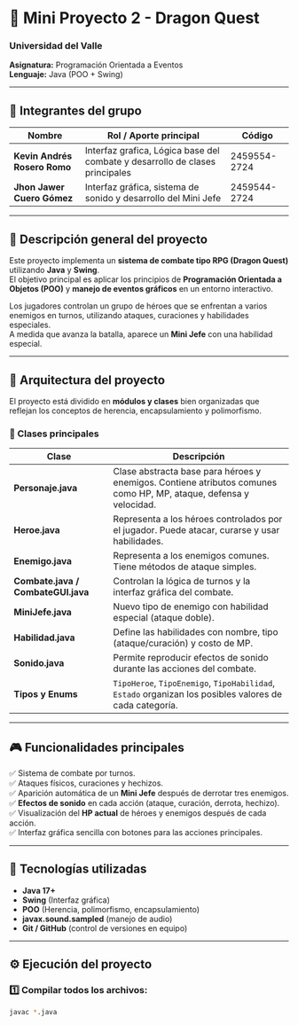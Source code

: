 # 🐉 Mini Proyecto 2 - Dragon Quest  
### Universidad del Valle  
**Asignatura:** Programación Orientada a Eventos  
**Lenguaje:** Java (POO + Swing)  

---

## 👥 Integrantes del grupo
| Nombre                         | Rol / Aporte principal                                   | Código       |
|--------------------------------|----------------------------------------------------------|--------------|
| **Kevin Andrés Rosero Romo**   | Interfaz grafica, Lógica base del combate y desarrollo de clases principales | 2459554-2724 |
| **Jhon Jawer Cuero Gómez**     | Interfaz gráfica, sistema de sonido y desarrollo del Mini Jefe | 2459544-2724 |


---

## 🧩 Descripción general del proyecto

Este proyecto implementa un **sistema de combate tipo RPG (Dragon Quest)** utilizando **Java** y **Swing**.  
El objetivo principal es aplicar los principios de **Programación Orientada a Objetos (POO)** y **manejo de eventos gráficos** en un entorno interactivo.

Los jugadores controlan un grupo de héroes que se enfrentan a varios enemigos en turnos, utilizando ataques, curaciones y habilidades especiales.  
A medida que avanza la batalla, aparece un **Mini Jefe** con una habilidad especial.

---

## 🧱 Arquitectura del proyecto

El proyecto está dividido en **módulos y clases** bien organizadas que reflejan los conceptos de herencia, encapsulamiento y polimorfismo.

### 🔸 Clases principales

| Clase | Descripción |
|--------|-------------|
| **Personaje.java** | Clase abstracta base para héroes y enemigos. Contiene atributos comunes como HP, MP, ataque, defensa y velocidad. |
| **Heroe.java** | Representa a los héroes controlados por el jugador. Puede atacar, curarse y usar habilidades. |
| **Enemigo.java** | Representa a los enemigos comunes. Tiene métodos de ataque simples. |
| **Combate.java / CombateGUI.java** | Controlan la lógica de turnos y la interfaz gráfica del combate. |
| **MiniJefe.java** | Nuevo tipo de enemigo con habilidad especial (ataque doble). |
| **Habilidad.java** | Define las habilidades con nombre, tipo (ataque/curación) y costo de MP. |
| **Sonido.java** | Permite reproducir efectos de sonido durante las acciones del combate. |
| **Tipos y Enums** | `TipoHeroe`, `TipoEnemigo`, `TipoHabilidad`, `Estado` organizan los posibles valores de cada categoría. |

---

## 🎮 Funcionalidades principales

✅ Sistema de combate por turnos.  
✅ Ataques físicos, curaciones y hechizos.  
✅ Aparición automática de un **Mini Jefe** después de derrotar tres enemigos.  
✅ **Efectos de sonido** en cada acción (ataque, curación, derrota, hechizo).  
✅ Visualización del **HP actual** de héroes y enemigos después de cada acción.  
✅ Interfaz gráfica sencilla con botones para las acciones principales.  

---

## 🧰 Tecnologías utilizadas

- **Java 17+**
- **Swing** (Interfaz gráfica)
- **POO** (Herencia, polimorfismo, encapsulamiento)
- **javax.sound.sampled** (manejo de audio)
- **Git / GitHub** (control de versiones en equipo)

---

## ⚙️ Ejecución del proyecto

### 1️⃣ Compilar todos los archivos:
```bash
javac *.java
